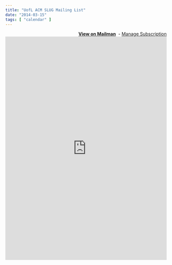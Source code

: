 ```yaml
---
title: "UofL ACM SLUG Mailing List"
date: "2014-03-15"
tags: [ "calendar" ]
---
```


<div align="right">
	<strong><a href="http://lists.speedacm.org/pipermail/slug/" target="_blank" title="View the archives">View on Mailman</a></strong>
	&nbsp;-&nbsp;<a href="http://lists.speedacm.org/listinfo/slug target="_blank" title="Manage subscription to SLUG Mailing List">Manage Subscription</a>
</div>
<iframe id="forum_embed"
  src="http://lists.speedacm.org/listinfo/slug"
  frameborder="0"
  width="100%"
  height="700">
</iframe>
